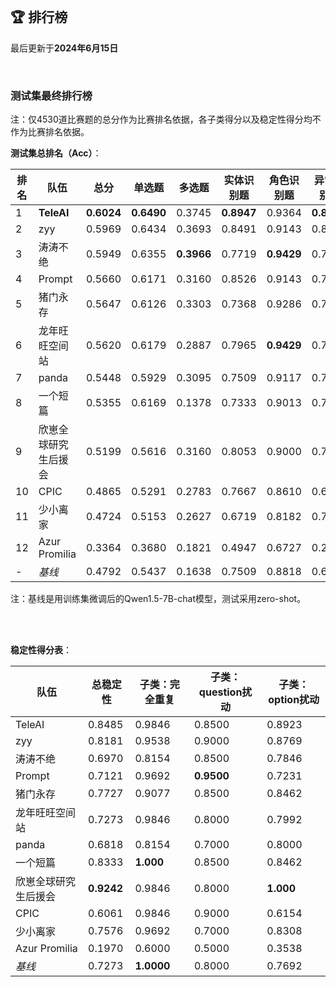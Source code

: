 
<br/>

## 🏆 排行榜

<p class="text-center">最后更新于<strong>2024年6月15日</strong></p>

<br/>

### 测试集最终排行榜

<p>注：仅4530道比赛题的总分作为比赛排名依据，各子类得分以及稳定性得分均不作为比赛排名依据。</p>

**测试集总排名（Acc）**：

| 排名 | 队伍     | 总分  | 单选题  | 多选题  | 实体识别题 | 角色识别题 | 异常识别题 | 空间推理题 | 同义识别题 |
| ---- | -------- | ------ | ------ | ------ | ------- | ------- | ------- | ------- | ------- |
| 1    | **TeleAI** | **0.6024** | **0.6490** | 0.3745 | **0.8947** | 0.9364 | **0.8480** | 0.3471 | 0.5631 |
| 2    | zyy | 0.5969 | 0.6434 | 0.3693 | 0.8491 | 0.9143 | 0.8100 | **0.3716** | 0.5431 |
| 3    | 涛涛不绝 | 0.5949 | 0.6355 | **0.3966** | 0.7719 | **0.9429** | 0.7800 | 0.3711 | **0.5877** |
| 4    | Prompt | 0.5660 | 0.6171 | 0.3160 | 0.8526 | 0.9143 | 0.7980 | 0.3211 | 0.4923 |
| 5    | 猪门永存 | 0.5647 | 0.6126 | 0.3303 | 0.7368 | 0.9286 | 0.7620 | 0.3240 | 0.5862 |
| 6    | 龙年旺旺空间站 | 0.5620 | 0.6179 | 0.2887 | 0.7965 | **0.9429** | 0.7420 | 0.3064 | 0.5692 |
| 7    | panda | 0.5448 | 0.5929 | 0.3095 | 0.7509 | 0.9117 | 0.7540 | 0.3044 | 0.5231 |
| 8    | 一个短篇 | 0.5355 | 0.6169 | 0.1378 | 0.7333 | 0.9013 | 0.7960 | 0.2858 | 0.5123 |
| 9    | 欣崽全球研究生后援会 | 0.5199 | 0.5616 | 0.3160 | 0.8053 | 0.9000 | 0.7020 | 0.3407 | 0.2415 |
| 10    | CPIC | 0.4865 | 0.5291 | 0.2783 | 0.7667 | 0.8610 | 0.6220 | 0.2603 | 0.4031 |
| 11    | 少小离家 | 0.4724 | 0.5153 | 0.2627 | 0.6719 | 0.8182 | 0.7000 | 0.2735 | 0.3369 |
| 12    | Azur Promilia | 0.3364 | 0.3680 | 0.1821 | 0.4947 | 0.6727 | 0.2160 | 0.2172 | 0.2662 |
| - | <span style="color:var(--bs-secondary)">*基线*<span> | 0.4792 | 0.5437 | 0.1638 | 0.7509 | 0.8818 | 0.6860 | 0.2196 | 0.4200 |

<p>注：基线是用训练集微调后的Qwen1.5-7B-chat模型，测试采用zero-shot。</p>

<br/>
<br/>

**稳定性得分表**：

| 队伍     | 总稳定性  | 子类：完全重复  | 子类：question扰动  | 子类：option扰动 |
| -------- | ------ | ------ | ------ | ------- |
| TeleAI | 0.8485 | 0.9846 | 0.8500 | 0.8923 |
| zyy | 0.8181 | 0.9538 | 0.9000 | 0.8769 |
| 涛涛不绝 | 0.6970 | 0.8154 | 0.8500 | 0.7846 |
| Prompt | 0.7121 | 0.9692 | **0.9500** | 0.7231 |
| 猪门永存 | 0.7727 | 0.9077 | 0.8500 | 0.8462 |
| 龙年旺旺空间站 | 0.7273 | 0.9846 | 0.8000 | 0.7992 |
| panda | 0.6818 | 0.8154 | 0.7000 | 0.8000 |
| 一个短篇 | 0.8333 | **1.000** | 0.8500 | 0.8462 |
| 欣崽全球研究生后援会 | **0.9242** | 0.9846 | 0.8000 | **1.000** |
| CPIC | 0.6061 | 0.9846 | 0.9000 | 0.6154 |
| 少小离家 | 0.7576 | 0.9692 | 0.7000 | 0.8308 |
| Azur Promilia | 0.1970 | 0.6000 | 0.5000 | 0.3538 |
| <span style="color:var(--bs-secondary)">*基线*<span> | 0.7273 | **1.0000** | 0.8000 | 0.7692 |
